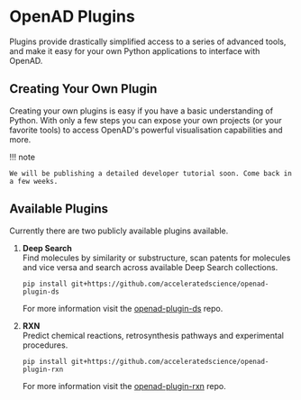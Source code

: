 # OpenAD Plugins

<!-- about_plugin -->

Plugins provide drastically simplified access to a series of advanced tools, and make it easy for your own Python applications to interface with OpenAD.

<!-- /about_plugin -->

## Creating Your Own Plugin

Creating your own plugins is easy if you have a basic understanding of Python. With only a few steps you can expose your own projects (or your favorite tools) to access OpenAD's powerful visualisation capabilities and more.

!!! note
    
    We will be publishing a detailed developer tutorial soon. Come back in a few weeks.

## Available Plugins

Currently there are two publicly available plugins available.

<div class="padded-list-next"></div>

1.  **Deep Search**  
    Find molecules by similarity or substructure, scan patents for molecules and vice versa and search across available Deep Search collections.

    ```shell
    pip install git+https://github.com/acceleratedscience/openad-plugin-ds
    ```

    For more information visit the [openad-plugin-ds](https://github.com/acceleratedscience/openad-plugin-ds) repo.

2.  **RXN**  
    Predict chemical reactions, retrosynthesis pathways and experimental procedures.

    ```shell
    pip install git+https://github.com/acceleratedscience/openad-plugin-rxn
    ```
    
    For more information visit the  [openad-plugin-rxn](https://github.com/acceleratedscience/openad-plugin-rxn) repo.
